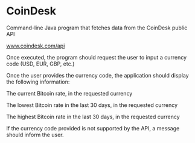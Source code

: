 # CoinDesk
Command-line Java program that fetches data from the CoinDesk public API

www.coindesk.com/api

Once executed, the program should request the user to input a currency code (USD, EUR, GBP, etc.)

Once the user provides the currency code, the application should display the following information:

The current Bitcoin rate, in the requested currency

The lowest Bitcoin rate in the last 30 days, in the requested currency

The highest Bitcoin rate in the last 30 days, in the requested currency

If the currency code provided is not supported by the API, a message should inform the user.


